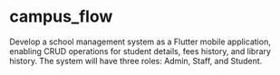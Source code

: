 # campus_flow
Develop a school management system as a Flutter mobile application, enabling CRUD operations for student details, fees history, and library history. The system will have three roles: Admin, Staff, and Student.
